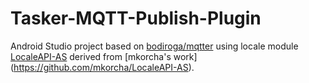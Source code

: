 # Tasker-MQTT-Publish-Plugin

Android Studio project based on [bodiroga/mqtter](https://github.com/bodiroga/mqtter) using locale module [LocaleAPI-AS](https://github.com/nosybore/LocaleAPI-AS) derived from [mkorcha's work] (https://github.com/mkorcha/LocaleAPI-AS).
